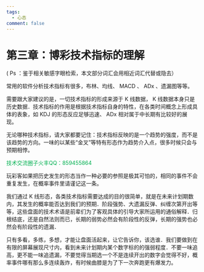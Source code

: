```yaml
---
tags:
  - 心态
comment: false
---
```

# 第三章：博彩技术指标的理解

( Ps ：鉴于相关敏感字眼检索，本文部分词汇会用相近词汇代替或隐去）

常用的软件分析技术指标有很多，布林、均线、 MACD 、 ADx 、遗漏图等等。

需要跟大家建议的是，一切技术指标的形成来源于 K 线数据， K 线数据本身只是历史数据．技术指标的作用是根据技术指标自身的特性，在各类时间概念上形成具体的表象，如 KDJ 的形态反应足够迅速、 ADx 相对属于中长期有比较好的展现。

无论哪种技术指标，请大家都要记住：技术指标反映的是一个趋势的强度，而不是该趋势的方向。一味的以某些“金叉”等特有形态作为趋势介入点，很多时候只会与预期相悖。

 <font color="#00b050">技术交流圈子火丰QQ：859455864</font>
 
玩彩客如果把历史发生的形态当作一种必要的参照是极其可怕的，相同的事件不会重复发生，在概率事件里请谨记这一条。

我们通过 K 线形态，各类技术指标需要达成的目的很简单，就是在未来计划期数内，其发生的概率能否达到我们的预期．阶段强势、大遗漏反弹、纠缠次第开出等等，这些盘面的技术术语是前辈们为了客观具体的引导大家所运用的通俗解释．归根结底，还是自然法则而已，长期的弱势必然会有阶段性的反弹，长期的强势也必然会有阶段性的遗漏．

只有多看，多练，多想，才能让盘面活起来，让它告诉你，该选谁．我们要做到在有限的屏幕展现尺寸内，看到未来计划期内某个数字标的的强弱程度．不要一味追高，更不能一味追遗漏，不要觉得当期选一个不是连续开出的数字会觉得不好，概率事件哪有那么多连续轰炸，有时候曲膝是为了下一次奔跑更有爆发力。
